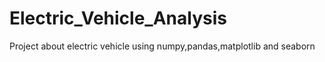# Electric_Vehicle_Analysis
Project about electric vehicle using numpy,pandas,matplotlib and seaborn
